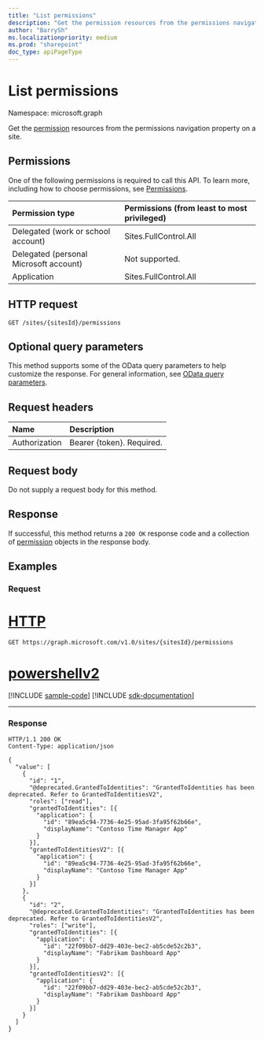 ```yaml
---
title: "List permissions"
description: "Get the permission resources from the permissions navigation property on a site."
author: "BarrySh"
ms.localizationpriority: medium
ms.prod: "sharepoint"
doc_type: apiPageType
---
```


# List permissions
Namespace: microsoft.graph

Get the [permission](../resources/permission.md) resources from the permissions navigation property on a site.

## Permissions
One of the following permissions is required to call this API. To learn more, including how to choose permissions, see [Permissions](/graph/permissions-reference).

|Permission type                        | Permissions (from least to most privileged)
|:--------------------------------------|:-------------------------------------
|Delegated (work or school account)     | Sites.FullControl.All
|Delegated (personal Microsoft account) | Not supported.
|Application                            | Sites.FullControl.All

## HTTP request

<!-- {
  "blockType": "ignored"
}
-->
``` http
GET /sites/{sitesId}/permissions
```

## Optional query parameters
This method supports some of the OData query parameters to help customize the response. For general information, see [OData query parameters](/graph/query-parameters).

## Request headers
|Name|Description|
|:---|:---|
|Authorization|Bearer {token}. Required.|

## Request body
Do not supply a request body for this method.

## Response

If successful, this method returns a `200 OK` response code and a collection of [permission](../resources/permission.md) objects in the response body.

## Examples

### Request

# [HTTP](#tab/http)
<!-- {
  "blockType": "request",
  "name": "list_permission_for_specifiedSite"
}
-->
``` http
GET https://graph.microsoft.com/v1.0/sites/{sitesId}/permissions
```

# [powershellv2](#tab/powershellv2)
[!INCLUDE [sample-code](../includes/snippets/powershellv2/list-permission-for-specifiedsite-powershellv2-snippets.md)]
[!INCLUDE [sdk-documentation](../includes/snippets/snippets-sdk-documentation-link.md)]

---

### Response
<!-- {
  "blockType": "response",
  "truncated": true,
  "@odata.type": "Collection(microsoft.graph.permission)"
}
-->
``` http
HTTP/1.1 200 OK
Content-Type: application/json

{
  "value": [
    {
      "id": "1",
      "@deprecated.GrantedToIdentities": "GrantedToIdentities has been deprecated. Refer to GrantedToIdentitiesV2",
      "roles": ["read"],
      "grantedToIdentities": [{
        "application": {
          "id": "89ea5c94-7736-4e25-95ad-3fa95f62b66e",
          "displayName": "Contoso Time Manager App"
        }
      }],
      "grantedToIdentitiesV2": [{
        "application": {
          "id": "89ea5c94-7736-4e25-95ad-3fa95f62b66e",
          "displayName": "Contoso Time Manager App"
        }
      }]
    },
    {
      "id": "2",
      "@deprecated.GrantedToIdentities": "GrantedToIdentities has been deprecated. Refer to GrantedToIdentitiesV2",
      "roles": ["write"],
      "grantedToIdentities": [{
        "application": {
          "id": "22f09bb7-dd29-403e-bec2-ab5cde52c2b3",
          "displayName": "Fabrikam Dashboard App"
        }
      }],
      "grantedToIdentitiesV2": [{
        "application": {
          "id": "22f09bb7-dd29-403e-bec2-ab5cde52c2b3",
          "displayName": "Fabrikam Dashboard App"
        }
      }]
    }
  ]
}
```

<!-- {
  "type": "#page.annotation",
  "section": "documentation",
  "tocPath": "Sites/Permissions/List site permission",
} -->
